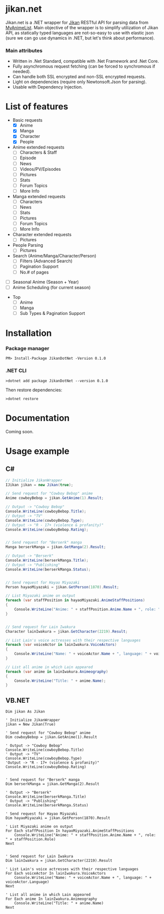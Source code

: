 # jikan.net

Jikan.net is a .NET wrapper for [Jikan](https://jikan.moe) RESTful API for parsing data from [MyAnimeList](https://myanimelist.com). Main objective of the wrapper is to simplify utilization of Jikan API, as statically typed languages are not-so-easy to use with elastic json (sure we can go use dynamics in .NET, but let's think about performance).

### Main attributes

* Written in .Net Standard, compatible with .Net Framework and .Net Core.
* Fully asynchromous request fetching (can be forced to synchromous if needed).
* Can handle both SSL encrypted and non-SSL encrypted requests.
* Light on dependencies (require only Newtonsoft.Json for parsing).
* Usable with Dependency Injection.

# List of features

- Basic requests
    - [X] Anime
    - [X] Manga
    - [X] Character
    - [X] People
- Anime extended requests
    - [ ] Characters & Staff
    - [ ] Episode
    - [ ] News
    - [ ] Videos/PV/Episodes
    - [ ] Pictures
    - [ ] Stats
    - [ ] Forum Topics
    - [ ] More Info
- Manga extended requests
    - [ ] Characters
    - [ ] News
    - [ ] Stats
    - [ ] Pictures
    - [ ] Forum Topics
    - [ ] More Info
- Character extended requests
    - [ ] Pictures
- People Parsing
    - [ ] Pictures
- Search (Anime/Manga/Character/Person)
    - [ ] Filters (Advanced Search)
    - [ ] Pagination Support
    - [ ] No.# of pages
- [ ] Seasonal Anime (Season + Year)
- [ ] Anime Scheduling (for current season)
- Top
    - [ ] Anime
    - [ ] Manga
    - [ ] Sub Types & Pagination Support

# Installation

### Package manager

```
PM> Install-Package JikanDotNet -Version 0.1.0
```

### .NET CLI

```
>dotnet add package JikanDotNet --version 0.1.0
```

Then restore dependencies:
```
>dotnet restore
```

# Documentation

Coming soon.

# Usage example

## C#

```csharp
// Initialize JikanWrapper
IJikan jikan = new Jikan(true);

// Send request for "Cowboy Bebop" anime
Anime cowboyBebop = jikan.GetAnime(1).Result;

// Output -> "Cowboy Bebop"
Console.WriteLine(cowboyBebop.Title);
// Output -> "TV"
Console.WriteLine(cowboyBebop.Type);
// Output -> "R - 17+ (violence & profanity)"
Console.WriteLine(cowboyBebop.Rating);


// Send request for "Berserk" manga
Manga berserkManga = jikan.GetManga(2).Result;

// Output -> "Berserk"
Console.WriteLine(berserkManga.Title);
// Output -> "Publishing"
Console.WriteLine(berserkManga.Status);


// Send request for Hayao Miyazaki
Person hayaoMiyazaki = jikan.GetPerson(1870).Result;

// List Miyazaki anime on output
foreach (var staffPosition in hayaoMiyazaki.AnimeStaffPositions)
{
    Console.WriteLine("Anime: " + staffPosition.Anime.Name + ", role: " + staffPosition.Role);
}


// Send request for Lain Iwakura
Character lainIwakura = jikan.GetCharacter(2219).Result;

// List Lain's voice actresses with their respective languages
foreach (var voiceActor in lainIwakura.VoiceActors)
{
    Console.WriteLine("Name: " + voiceActor.Name + ", language: " + voiceActor.Language);
}

// List all anime in which Lain appeared
foreach (var anime in lainIwakura.Animeography)
{
    Console.WriteLine("Title: " + anime.Name);
}
```

## VB.NET

```vbnet
Dim jikan As Jikan

' Initialize JikanWrapper
jikan = New Jikan(True)

' Send request for "Cowboy Bebop" anime
Dim cowboyBebop = jikan.GetAnime(1).Result

' Output -> "Cowboy Bebop"
Console.WriteLine(cowboyBebop.Title)
' Output -> "TV"
Console.WriteLine(cowboyBebop.Type)
'Output -> "R - 17+ (violence & profanity)"
Console.WriteLine(cowboyBebop.Rating)


' Send request for "Berserk" manga
Dim berserkManga = jikan.GetManga(2).Result

' Output -> "Berserk"
Console.WriteLine(berserkManga.Title)
' Output -> "Publishing"
Console.WriteLine(berserkManga.Status)

' Send request for Hayao Miyazaki
Dim hayaoMiyazaki = jikan.GetPerson(1870).Result

' List Miyazaki anime on output
For Each staffPosition In hayaoMiyazaki.AnimeStaffPositions
    Console.WriteLine("Anime: " + staffPosition.Anime.Name + ", role: " + staffPosition.Role)
Next


' Send request for Lain Iwakura
Dim lainIwakura = jikan.GetCharacter(2219).Result

' List Lain's voice actresses with their respective languages
For Each voiceActor In lainIwakura.VoiceActors
    Console.WriteLine("Name: " + voiceActor.Name + ", language: " + voiceActor.Language)
Next

' List all anime in which Lain appeared
For Each anime In lainIwakura.Animeography
    Console.WriteLine("Title: " + anime.Name)
Next
```
